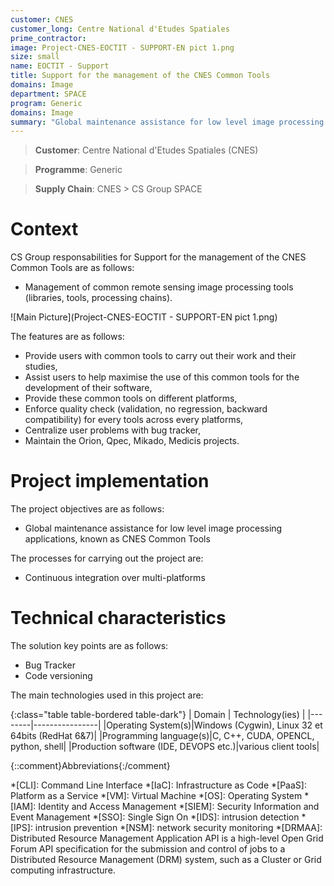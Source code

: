 ```yaml
---
customer: CNES
customer_long: Centre National d'Etudes Spatiales
prime_contractor: 
image: Project-CNES-EOCTIT - SUPPORT-EN pict 1.png
size: small
name: EOCTIT - Support
title: Support for the management of the CNES Common Tools
domains: Image
department: SPACE
program: Generic
domains: Image
summary: "Global maintenance assistance for low level image processing applications, known as CNES Common Tools"
---
```


> __Customer__\: Centre National d'Etudes Spatiales (CNES)

> __Programme__\: Generic

> __Supply Chain__\: CNES >  CS Group SPACE


# Context


CS Group responsabilities for Support for the management of the CNES Common Tools are as follows:
* Management of common remote sensing image processing tools (libraries, tools, processing chains).

![Main Picture](Project-CNES-EOCTIT - SUPPORT-EN pict 1.png)

The features are as follows:
* Provide users with common tools to carry out their work and their studies,
* Assist users to help maximise the use of this common tools for the development of their software,
* Provide these common tools on different platforms,
* Enforce quality check (validation, no regression, backward compatibility) for every tools across every platforms,
* Centralize user problems with bug tracker,
* Maintain the Orion, Qpec, Mikado, Medicis projects.

# Project implementation

The project objectives are as follows:
* Global maintenance assistance for low level image processing applications, known as CNES Common Tools

The processes for carrying out the project are:
* Continuous integration over multi-platforms

# Technical characteristics

The solution key points are as follows:
* Bug Tracker
* Code versioning



The main technologies used in this project are:

{:class="table table-bordered table-dark"}
| Domain | Technology(ies) |
|--------|----------------|
|Operating System(s)|Windows (Cygwin), Linux 32 et 64bits (RedHat 6&7)|
|Programming language(s)|C, C++, CUDA, OPENCL, python, shell|
|Production software (IDE, DEVOPS etc.)|various client tools|



{::comment}Abbreviations{:/comment}

*[CLI]: Command Line Interface
*[IaC]: Infrastructure as Code
*[PaaS]: Platform as a Service
*[VM]: Virtual Machine
*[OS]: Operating System
*[IAM]: Identity and Access Management
*[SIEM]: Security Information and Event Management
*[SSO]: Single Sign On
*[IDS]: intrusion detection
*[IPS]: intrusion prevention
*[NSM]: network security monitoring
*[DRMAA]: Distributed Resource Management Application API is a high-level Open Grid Forum API specification for the submission and control of jobs to a Distributed Resource Management (DRM) system, such as a Cluster or Grid computing infrastructure.

